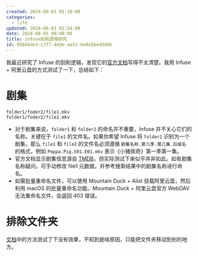 ```yaml
---
created: 2024-08-01 02:10:00
categories:
  - life
updated: 2024-08-01 02:54:00
date: 2024-08-01 00:00:00
title: infuse刮削逻辑研究
id: 058d4de3-c2f7-4dde-aa51-6e9a5beddddb
---
```


我最近研究了 Infuse 的刮削逻辑，发现它的[官方文档](https://www.notion.so/21e3e12d36c54f448ef05cf2f34ec424)写得不太清楚。我用 Infuse + 阿里云盘的方式测试了一下，总结如下：

# 剧集

```shell
folder1/foder2/file1.mkv
folder1/foder2/file2.mkv

```

- 对于剧集来说，`folder1` 和 `folder2` 的命名并不重要，Infuse 并不关心它们的名称。关键在于 `file1` 的文件名。如果你希望 Infuse 将 `folder2` 识别为一个剧集，那么 `file1` 和 `file2` 的文件名必须遵循 `剧集名称.第几季.第几集.后缀名` 的格式，例如 `Peppa.Pig.S01.E01.mkv` 表示《小猪佩奇》第一季第一集。
- 官方文档显示剧集信息源自 [TMDB](https://www.themoviedb.org/)，但实际测试下来似乎并非如此。如有剧集名称疑问，可手动修改 file1 元数据，并参考搜索结果中的剧集名称进行命名。
- 如需批量重命名文件，可以使用 Mountain Duck + Alist 挂载阿里云盘，然后利用 macOS 的批量重命名功能。Mountain Duck + 阿里云盘官方 WebDAV 无法重命名文件，会返回 403 错误。

# 排除文件夹

[文档](https://support.firecore.com/hc/en-us/articles/4405044108183-Excluding-Files-and-Folders)中的方法测试了下没有效果，不知到是啥原因，只能把文件夹移动到别的地方。
